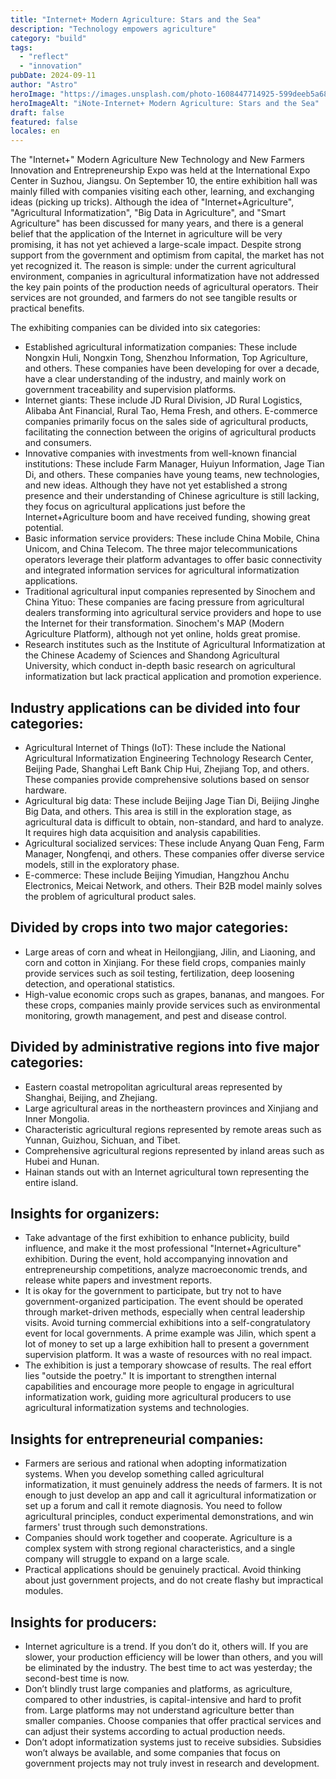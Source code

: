```yaml
---
title: "Internet+ Modern Agriculture: Stars and the Sea"
description: "Technology empowers agriculture"
category: "build"
tags:
  - "reflect"
  - "innovation"
pubDate: 2024-09-11
author: "Astro"
heroImage: "https://images.unsplash.com/photo-1608447714925-599deeb5a682"
heroImageAlt: "iNote-Internet+ Modern Agriculture: Stars and the Sea"
draft: false
featured: false
locales: en
---
```


The "Internet+" Modern Agriculture New Technology and New Farmers Innovation and Entrepreneurship Expo was held at the International Expo Center in Suzhou, Jiangsu. On September 10, the entire exhibition hall was mainly filled with companies visiting each other, learning, and exchanging ideas (picking up tricks). Although the idea of "Internet+Agriculture", "Agricultural Informatization", "Big Data in Agriculture", and "Smart Agriculture" has been discussed for many years, and there is a general belief that the application of the Internet in agriculture will be very promising, it has not yet achieved a large-scale impact. Despite strong support from the government and optimism from capital, the market has not yet recognized it. The reason is simple: under the current agricultural environment, companies in agricultural informatization have not addressed the key pain points of the production needs of agricultural operators. Their services are not grounded, and farmers do not see tangible results or practical benefits.

The exhibiting companies can be divided into six categories:

- Established agricultural informatization companies: These include Nongxin Huli, Nongxin Tong, Shenzhou Information, Top Agriculture, and others. These companies have been developing for over a decade, have a clear understanding of the industry, and mainly work on government traceability and supervision platforms.
- Internet giants: These include JD Rural Division, JD Rural Logistics, Alibaba Ant Financial, Rural Tao, Hema Fresh, and others. E-commerce companies primarily focus on the sales side of agricultural products, facilitating the connection between the origins of agricultural products and consumers.
- Innovative companies with investments from well-known financial institutions: These include Farm Manager, Huiyun Information, Jage Tian Di, and others. These companies have young teams, new technologies, and new ideas. Although they have not yet established a strong presence and their understanding of Chinese agriculture is still lacking, they focus on agricultural applications just before the Internet+Agriculture boom and have received funding, showing great potential.
- Basic information service providers: These include China Mobile, China Unicom, and China Telecom. The three major telecommunications operators leverage their platform advantages to offer basic connectivity and integrated information services for agricultural informatization applications.
- Traditional agricultural input companies represented by Sinochem and China Yituo: These companies are facing pressure from agricultural dealers transforming into agricultural service providers and hope to use the Internet for their transformation. Sinochem's MAP (Modern Agriculture Platform), although not yet online, holds great promise.
- Research institutes such as the Institute of Agricultural Informatization at the Chinese Academy of Sciences and Shandong Agricultural University, which conduct in-depth basic research on agricultural informatization but lack practical application and promotion experience.

## Industry applications can be divided into four categories:

- Agricultural Internet of Things (IoT): These include the National Agricultural Informatization Engineering Technology Research Center, Beijing Pade, Shanghai Left Bank Chip Hui, Zhejiang Top, and others. These companies provide comprehensive solutions based on sensor hardware.
- Agricultural big data: These include Beijing Jage Tian Di, Beijing Jinghe Big Data, and others. This area is still in the exploration stage, as agricultural data is difficult to obtain, non-standard, and hard to analyze. It requires high data acquisition and analysis capabilities.
- Agricultural socialized services: These include Anyang Quan Feng, Farm Manager, Nongfenqi, and others. These companies offer diverse service models, still in the exploratory phase.
- E-commerce: These include Beijing Yimudian, Hangzhou Anchu Electronics, Meicai Network, and others. Their B2B model mainly solves the problem of agricultural product sales.

## Divided by crops into two major categories:

- Large areas of corn and wheat in Heilongjiang, Jilin, and Liaoning, and corn and cotton in Xinjiang. For these field crops, companies mainly provide services such as soil testing, fertilization, deep loosening detection, and operational statistics.
- High-value economic crops such as grapes, bananas, and mangoes. For these crops, companies mainly provide services such as environmental monitoring, growth management, and pest and disease control.

## Divided by administrative regions into five major categories:

- Eastern coastal metropolitan agricultural areas represented by Shanghai, Beijing, and Zhejiang.
- Large agricultural areas in the northeastern provinces and Xinjiang and Inner Mongolia.
- Characteristic agricultural regions represented by remote areas such as Yunnan, Guizhou, Sichuan, and Tibet.
- Comprehensive agricultural regions represented by inland areas such as Hubei and Hunan.
- Hainan stands out with an Internet agricultural town representing the entire island.

## Insights for organizers:

- Take advantage of the first exhibition to enhance publicity, build influence, and make it the most professional "Internet+Agriculture" exhibition. During the event, hold accompanying innovation and entrepreneurship competitions, analyze macroeconomic trends, and release white papers and investment reports.
- It is okay for the government to participate, but try not to have government-organized participation. The event should be operated through market-driven methods, especially when central leadership visits. Avoid turning commercial exhibitions into a self-congratulatory event for local governments. A prime example was Jilin, which spent a lot of money to set up a large exhibition hall to present a government supervision platform. It was a waste of resources with no real impact.
- The exhibition is just a temporary showcase of results. The real effort lies "outside the poetry." It is important to strengthen internal capabilities and encourage more people to engage in agricultural informatization work, guiding more agricultural producers to use agricultural informatization systems and technologies.

## Insights for entrepreneurial companies:

- Farmers are serious and rational when adopting informatization systems. When you develop something called agricultural informatization, it must genuinely address the needs of farmers. It is not enough to just develop an app and call it agricultural informatization or set up a forum and call it remote diagnosis. You need to follow agricultural principles, conduct experimental demonstrations, and win farmers' trust through such demonstrations.
- Companies should work together and cooperate. Agriculture is a complex system with strong regional characteristics, and a single company will struggle to expand on a large scale.
- Practical applications should be genuinely practical. Avoid thinking about just government projects, and do not create flashy but impractical modules.

## Insights for producers:

- Internet agriculture is a trend. If you don’t do it, others will. If you are slower, your production efficiency will be lower than others, and you will be eliminated by the industry. The best time to act was yesterday; the second-best time is now.
- Don’t blindly trust large companies and platforms, as agriculture, compared to other industries, is capital-intensive and hard to profit from. Large platforms may not understand agriculture better than smaller companies. Choose companies that offer practical services and can adjust their systems according to actual production needs.
- Don’t adopt informatization systems just to receive subsidies. Subsidies won’t always be available, and some companies that focus on government projects may not truly invest in research and development.
